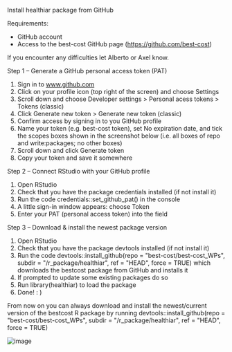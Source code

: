 Install healthiar package from GitHub

Requirements:
- GitHub account
- Access to the best-cost GitHub page (https://github.com/best-cost)

If you encounter any difficulties let Alberto or Axel know.

Step 1 – Generate a GitHub personal access token (PAT)
1.	Sign in to www.github.com 
2.	Click on your profile icon (top right of the screen) and choose Settings 
3.	Scroll down and choose Developer settings > Personal acess tokens > Tokens (classic)
4.	Click Generate new token > Generate new token (classic)
5.	Confirm access by signing in to you GitHub profile
6.	Name your token (e.g. best-cost token), set No expiration date, and tick the scopes boxes shown in the screenshot below (i.e. all boxes of repo and write:packages; no other boxes)
7.	Scroll down and click Generate token
8.	Copy your token and save it somewhere

Step 2 – Connect RStudio with your GitHub profile
1.	Open RStudio
2.	Check that you have the package credentials installed (if not install it)
3.	Run the code credentials::set_github_pat() in the console
4.	A little sign-in window appears: choose Token
5.	Enter your PAT (personal access token) into the field

Step 3 – Download & install the newest package version 
1.	Open RStudio
2.	Check that you have the package devtools installed (if not install it)
3.	Run the code devtools::install_github(repo = "best-cost/best-cost_WPs", subdir = "/r_package/healthiar", ref = "HEAD", force = TRUE) which downloads the bestcost package from GitHub and installs it
4.	If prompted to update some existing packages do so
5.	Run library(healthiar) to load the package
6.	Done! : )

From now on you can always download and install the newest/current version of the bestcost R package by running 
devtools::install_github(repo = "best-cost/best-cost_WPs", subdir = "/r_package/healthiar", ref = "HEAD", force = TRUE)

![image](https://github.com/user-attachments/assets/9e67a384-cfd2-4cbb-9ff5-837294f61739)




